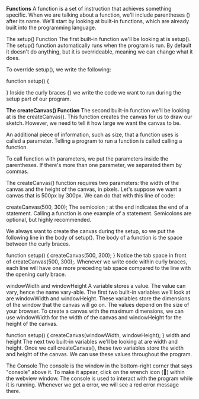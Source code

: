 **Functions**
A function is a set of instruction that achieves something specific. When we are talking about a function, we'll include parentheses () after its name. We'll start by looking at built-in functions, which are already built into the programming language.

The setup() Function
The first built-in function we'll be looking at is setup(). The setup() function automatically runs when the program is run. By default it doesn't do anything, but it is overrideable, meaning we can change what it does.

To override setup(), we write the following:

function setup() {
  
}
Inside the curly braces {} we write the code we want to run during the setup part of our program.

**The createCanvas() Function**
The second built-in function we'll be looking at is the createCanvas(). This function creates the canvas for us to draw our sketch. However, we need to tell it how large we want the canvas to be.

An additional piece of information, such as size, that a function uses is called a parameter. Telling a program to run a function is called calling a function.

To call function with parameters, we put the parameters inside the parentheses. If there's more than one parameter, we separated them by commas.

The createCanvas() function requires two parameters: the width of the canvas and the height of the canvas, in pixels. Let's suppose we want a canvas that is 500px by 300px. We can do that with this line of code:

createCanvas(500, 300);
The semicolon ; at the end indicates the end of a statement. Calling a function is one example of a statement. Semicolons are optional, but highly recommended.

We always want to create the canvas during the setup, so we put the following line in the body of setup(). The body of a function is the space between the curly braces.

function setup() {
  createCanvas(500, 300);
}
Notice the tab space in front of createCanvas(500, 300);. Whenever we write code within curly braces, each line will have one more preceding tab space compared to the line with the opening curly brace.

windowWidth and windowHeight
A variable stores a value. The value can vary, hence the name vary-able. The first two built-in variables we'll look at are windowWidth and windowHeight. These variables store the dimensions of the window that the canvas will go on. The values depend on the size of your browser. To create a canvas with the maximum dimensions, we can use windowWidth for the width of the canvas and windowHeight for the height of the canvas.

function setup() {
  createCanvas(windowWidth, windowHeight);
}
width and height
The next two built-in variables we'll be looking at are width and height. Once we call createCanvas(), these two variables store the width and height of the canvas. We can use these values throughout the program.

The Console
The console is the window in the bottom-right corner that says "console" above it. To make it appear, click on the wrench icon (🔧) within the webview window. The console is used to interact with the program while it is running. Whenever we get a error, we will see a red error message there.
